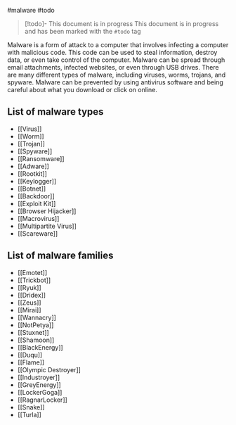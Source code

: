 #malware #todo
> [!todo]- This document is in progress
> This document is in progress and has been marked with the `#todo` tag

Malware is a form of attack to a computer that involves infecting a computer with malicious code. This code can be used to steal information, destroy data, or even take control of the computer. Malware can be spread through email attachments, infected websites, or even through USB drives. There are many different types of malware, including viruses, worms, trojans, and spyware. Malware can be prevented by using antivirus software and being careful about what you download or click on online. 

## List of malware types
- [[Virus]]
- [[Worm]]
- [[Trojan]]
- [[Spyware]]
- [[Ransomware]]
- [[Adware]]
- [[Rootkit]]
- [[Keylogger]]
- [[Botnet]]
- [[Backdoor]]
- [[Exploit Kit]]
- [[Browser Hijacker]]
- [[Macrovirus]]
- [[Multipartite Virus]]
- [[Scareware]]

## List of malware families
- [[Emotet]]
- [[Trickbot]]
- [[Ryuk]]
- [[Dridex]]
- [[Zeus]]
- [[Mirai]]
- [[Wannacry]]
- [[NotPetya]]
- [[Stuxnet]]
- [[Shamoon]]
- [[BlackEnergy]]
- [[Duqu]]
- [[Flame]]
- [[Olympic Destroyer]]
- [[Industroyer]]
- [[GreyEnergy]]
- [[LockerGoga]]
- [[RagnarLocker]]
- [[Snake]]
- [[Turla]]